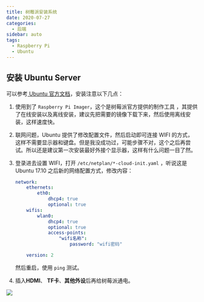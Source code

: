```yaml
---
title: 树莓派安装系统
date: 2020-07-27
categories:
  - 后端
sidebar: auto
tags: 
  - Raspberry Pi
  - Ubuntu
---
```

## 安装 Ubuntu Server

可以参考[ Ubuntu 官方文档]( https://ubuntu.com/tutorials/how-to-install-ubuntu-on-your-raspberry-pi#1-overview)，安装注意以下几点：

1. 使用到了 `Raspberry Pi Imager`，这个是树莓派官方提供的制作工具 ，其提供了在线安装以及离线安装，建议先把需要的镜像下载下来，然后使用离线安装，这样速度快。

2. 联网问题，Ubuntu 提供了修改配置文件，然后启动即可连接 WIFI 的方式，这样不需要显示器和键盘。但是我没成功过，可能步骤不对，这个之后再尝试。所以还是建议第一次安装最好外接个显示器，这样有什么问题一目了然。

3. 登录进去设置 WIFI，打开 `/etc/netplan/*-cloud-init.yaml` ，听说这是 Ubuntu 17.10 之后新的网络配置方式，修改内容：

   ```yaml
   network:
       ethernets:
           eth0:
               dhcp4: true
               optional: true
       wifis:
           wlan0:
               dhcp4: true
               optional: true
               access-points:
                   "wifi名称":
                       password: "wifi密码"
   
       version: 2
   ```

   然后重启，使用 `ping` 测试。

4. 插入**HDMI**、 **TF卡**、**其他外设**后再给树莓派通电。



![](https://p.vczyh.com/blog/d42acf9e675d8485675bd71b6d3d78e.jpg)